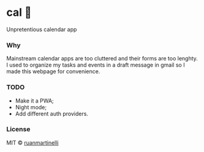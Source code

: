 # cal :calendar:

Unpretentious calendar app

### Why

Mainstream calendar apps are too cluttered and their forms are too lenghty. I used to organize my tasks and events in a draft message in gmail so I made this webpage for convenience.

### TODO
- Make it a PWA;
- Night mode;
- Add different auth providers.

### License

MIT © [ruanmartinelli](https://github.com/ruanmartinelli)
